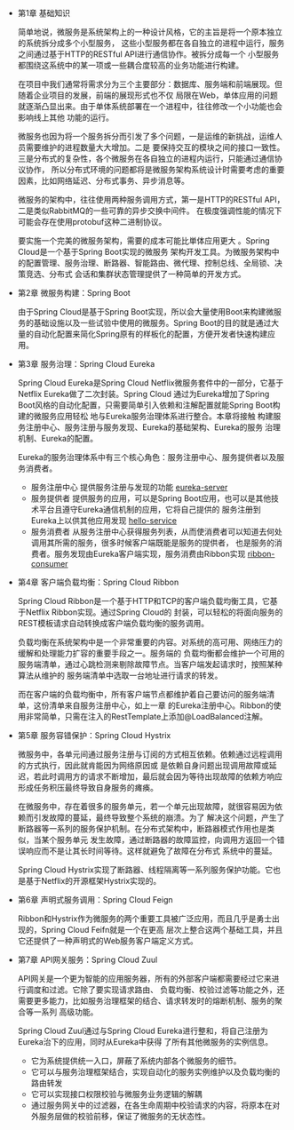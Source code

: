 - 第1章 基础知识

    简单地说，微服务是系统架构上的一种设计风格，它的主旨是将一个原本独立的系统拆分成多个小型服务，
    这些小型服务都在各自独立的进程中运行，服务之间通过基于HTTP的RESTful API进行通信协作。被拆分成每一个
    小型服务都围绕这系统中的某一项或一些耦合度较高的业务功能进行构建。
    
    在项目中我们通常将需求分为三个主要部分：数据库、服务端和前端展现。但随着企业项目的发展，前端的展现形式也不仅
    局限在Web，单体应用的问题就逐渐凸显出来。由于单体系统部署在一个进程中，往往修改一个小功能也会影响线上其他
    功能的运行。
    
    微服务也因为将一个服务拆分而引发了多个问题，一是运维的新挑战，运维人员需要维护的进程数量大大增加。二是
    要保持交互的模块之间的接口一致性。三是分布式的复杂性，各个微服务在各自独立的进程内运行，只能通过通信协议协作，
    所以分布式环境的问题都将是微服务架构系统设计时需要考虑的重要因素，比如网络延迟、分布式事务、异步消息等。
    
    微服务的架构中，往往使用两种服务调用方式，第一是HTTP的RESTful API，二是类似RabbitMQ的一些可靠的异步交换中间件。
    在极度强调性能的情况下可能会存在使用protobuf这种二进制协议。
    
    要实施一个完美的微服务架构，需要的成本可能比単体应用更大 。Spring Cloud是一个基于Spring Boot实现的微服务
    架构开发工具。为微服务架构中的配置管理、服务治理、断路器、智能路由、微代理、控制总线、全局锁、决策竞选、分布式
    会话和集群状态管理提供了一种简单的开发方式。
    
- 第2章 微服务构建：Spring Boot

    由于Spring Cloud是基于Spring Boot实现，所以会大量使用Boot来构建微服务的基础设施以及一些试验中使用的微服务。Spring
    Boot的目的就是通过大量的自动化配置来简化Spring原有的样板化的配置，方便开发者快速构建应用。
    
- 第3章 服务治理：Spring Cloud Eureka

    Spring Cloud Eureka是Spring Cloud Netflix微服务套件中的一部分，它基于Netflix Eureka做了二次封装。Spring Cloud
    通过为Eureka增加了Spring Boot风格的自动化配置，只需要简单引入依赖和注解配置就能Spring Boot构建的微服务应用轻松
    地与Eureka服务治理体系进行整合。本章将接触 构建服务注册中心、服务注册与服务发现、Eureka的基础架构、Eureka的服务
    治理机制、Eureka的配置。
    
    Eureka的服务治理体系中有三个核心角色：服务注册中心、服务提供者以及服务消费者。
    - 服务注册中心 提供服务注册与发现的功能 [eureka-server](spring-cloud-in-ation/eureka-server)
    - 服务提供者 提供服务的应用，可以是Spring Boot应用，也可以是其他技术平台且遵守Eureka通信机制的应用，它将自己提供的
    服务注册到Eureka上以供其他应用发现    [hello-service](spring-cloud-in-ation/hello-service)
    - 服务消费者 从服务注册中心获得服务列表，从而使消费者可以知道去何处调用其所需的服务，很多时候客户端既能是服务的提供者，
    也是服务的消费者。服务发现由Eureka客户端实现，服务消费由Ribbon实现 [ribbon-consumer](spring-cloud-in-ation/ribbon-consumer)
    
- 第4章 客户端负载均衡：Spring Cloud Ribbon

    Spring Cloud Ribbon是一个基于HTTP和TCP的客户端负载均衡工具，它基于Netflix Ribbon实现。通过Spring Cloud的
    封装，可以轻松的将面向服务的REST模板请求自动转换成客户端负载均衡的服务调用。
    
    负载均衡在系统架构中是一个非常重要的内容。对系统的高可用、网络压力的缓解和处理能力扩容的重要手段之一。服务端的
    负载均衡都会维护一个可用的服务端清单，通过心跳检测来剔除故障节点。当客户端发起请求时，按照某种算法从维护的
    服务端清单中选取一台地址进行请求的转发。
    
    而在客户端的负载均衡中，所有客户端节点都维护着自己要访问的服务端清单，这份清单来自服务注册中心，如上一章
    的Eureka注册中心。Ribbon的使用非常简单，只需在注入的RestTemplate上添加@LoadBalanced注解。
    
- 第5章 服务容错保护：Spring Cloud Hystrix
    
    微服务中，各单元间通过服务注册与订阅的方式相互依赖。依赖通过远程调用的方式执行，因此就肯能因为网络原因或
    是依赖自身问题出现调用故障或延迟，若此时调用方的请求不断增加，最后就会因为等待出现故障的依赖方响应
    形成任务积压最终导致自身服务的瘫痪。
    
    在微服务中，存在着很多的服务单元，若一个单元出现故障，就很容易因为依赖而引发故障的蔓延，最终导致整个系统的崩溃。为了
    解决这个问题，产生了断路器等一系列的服务保护机制。在分布式架构中，断路器模式作用也是类似，当某个服务单元
    发生故障，通过断路器的故障监控，向调用方返回一个错误响应而不是让其长时间等待。这样就避免了故障在分布式
    系统中的蔓延。
    
    Spring Cloud Hystrix实现了断路器、线程隔离等一系列服务保护功能。它也是基于Netflix的开源框架Hystrix实现的。
    
- 第6章 声明式服务调用：Spring Cloud Feign

    Ribbon和Hystrix作为微服务的两个重要工具被广泛应用，而且几乎是勇士出现的，Spring Cloud Feifn就是一个在更高
层次上整合这两个基础工具，并且它还提供了一种声明式的Web服务客户端定义方式。

- 第7章 API网关服务：Spring Cloud Zuul

    API网关是一个更为智能的应用服务器，所有的外部客户端都需要经过它来进行调度和过滤。它除了要实现请求路由、
    负载均衡、校验过滤等功能之外，还需要更多能力，比如服务治理框架的结合、请求转发时的熔断机制、服务的聚合等一系列
    高级功能。
    
    Spring Cloud Zuul通过与Spring Cloud Eureka进行整和，将自己注册为Eureka治下的应用，同时从Eureka中获得
    了所有其他微服务的实例信息。
    
    - 它为系统提供统一入口，屏蔽了系统内部各个微服务的细节。
    - 它可以与服务治理框架结合，实现自动化的服务实例维护以及负载均衡的路由转发
    - 它可以实现接口权限校验与微服务业务逻辑的解耦
    - 通过服务网关中的过滤器，在各生命周期中校验请求的内容，将原本在对外服务层做的校验前移，保证了微服务的无状态性。